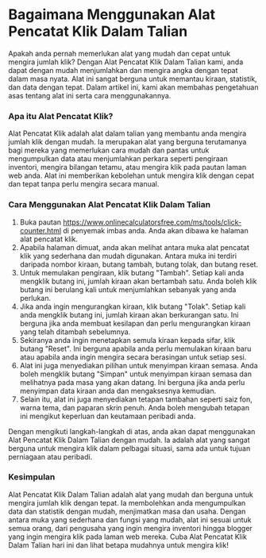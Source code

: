 Bagaimana Menggunakan Alat Pencatat Klik Dalam Talian
=====================================================

Apakah anda pernah memerlukan alat yang mudah dan cepat untuk mengira jumlah klik? Dengan Alat Pencatat Klik Dalam Talian kami, anda dapat dengan mudah menjumlahkan dan mengira angka dengan tepat dalam masa nyata. Alat ini sangat berguna untuk memantau kiraan, statistik, dan data dengan tepat. Dalam artikel ini, kami akan membahas pengetahuan asas tentang alat ini serta cara menggunakannya.

### Apa itu Alat Pencatat Klik?

Alat Pencatat Klik adalah alat dalam talian yang membantu anda mengira jumlah klik dengan mudah. Ia merupakan alat yang berguna terutamanya bagi mereka yang memerlukan cara mudah dan pantas untuk mengumpulkan data atau menjumlahkan perkara seperti pengiraan inventori, mengira bilangan tetamu, atau mengira klik pada pautan laman web anda. Alat ini memberikan kebolehan untuk mengira klik dengan cepat dan tepat tanpa perlu mengira secara manual.

### Cara Menggunakan Alat Pencatat Klik Dalam Talian

1. Buka pautan <https://www.onlinecalculatorsfree.com/ms/tools/click-counter.html> di penyemak imbas anda. Anda akan dibawa ke halaman alat pencatat klik.
2. Apabila halaman dimuat, anda akan melihat antara muka alat pencatat klik yang sederhana dan mudah digunakan. Antara muka ini terdiri daripada nombor kiraan, butang tambah, butang tolak, dan butang reset.
3. Untuk memulakan pengiraan, klik butang "Tambah". Setiap kali anda mengklik butang ini, jumlah kiraan akan bertambah satu. Anda boleh klik butang ini berulang kali untuk menjumlahkan sebanyak yang anda perlukan.
4. Jika anda ingin mengurangkan kiraan, klik butang "Tolak". Setiap kali anda mengklik butang ini, jumlah kiraan akan berkurangan satu. Ini berguna jika anda membuat kesilapan dan perlu mengurangkan kiraan yang telah ditambah sebelumnya.
5. Sekiranya anda ingin menetapkan semula kiraan kepada sifar, klik butang "Reset". Ini berguna apabila anda perlu memulakan kiraan baru atau apabila anda ingin mengira secara berasingan untuk setiap sesi.
6. Alat ini juga menyediakan pilihan untuk menyimpan kiraan semasa. Anda boleh mengklik butang "Simpan" untuk menyimpan kiraan semasa dan melihatnya pada masa yang akan datang. Ini berguna jika anda perlu menyimpan data kiraan anda dan mengaksesnya kemudian.
7. Selain itu, alat ini juga menyediakan tetapan tambahan seperti saiz fon, warna tema, dan paparan skrin penuh. Anda boleh mengubah tetapan ini mengikut keperluan dan keutamaan peribadi anda.

Dengan mengikuti langkah-langkah di atas, anda akan dapat menggunakan Alat Pencatat Klik Dalam Talian dengan mudah. Ia adalah alat yang sangat berguna untuk mengira klik dalam pelbagai situasi, sama ada untuk tujuan perniagaan atau peribadi.

### Kesimpulan

Alat Pencatat Klik Dalam Talian adalah alat yang mudah dan berguna untuk mengira jumlah klik dengan tepat. Ia membolehkan anda mengumpulkan data dan statistik dengan mudah, menjimatkan masa dan usaha. Dengan antara muka yang sederhana dan fungsi yang mudah, alat ini sesuai untuk semua orang, dari pengusaha yang ingin mengira inventori hingga blogger yang ingin mengira klik pada laman web mereka. Cuba Alat Pencatat Klik Dalam Talian hari ini dan lihat betapa mudahnya untuk mengira klik!